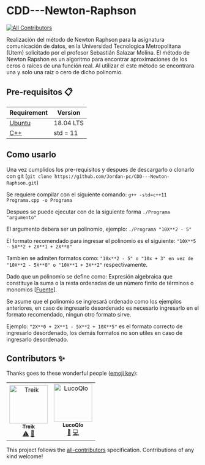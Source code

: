 # CDD---Newton-Raphson
[![All Contributors](https://img.shields.io/badge/all_contributors-2-orange.svg?style=flat-square)](#contributors)

Realización del método de Newton Raphson para la asignatura comunicación de datos, en la Universidad Tecnologica Metropolitana (Utem) solicitado por el profesor Sebastián Salazar Molina.
El método de Newton Rapshon es un algoritmo para encontrar aproximaciones de los ceros o raíces de una función real. Al utilizar el este método se encontrara una y solo una raiz o cero de dicho polinomio.

## Pre-requisitos :clipboard:
Requirement  | Version
------------- | -------------
[Ubuntu](https://ubuntu.com/download/desktop)    |  18.04 LTS
[C++](https://isocpp.org/)       |  std = 11 

## Como usarlo
Una vez cumplidos los pre-requisitos y despues de descargarlo o clonarlo con git (`git clone https://github.com/Jordan-pc/CDD---Newton-Raphson.git`)

Se requiere compilar con el siguiente comando: `g++ -std=c++11 Programa.cpp -o Programa`

Despues se puede ejecutar con de la siguiente forma `./Programa "argumento"`

El argumento debera ser un polinomio, ejemplo: `./Programa "10X**2 - 5"`

El formato recomendado para ingresar el polinomio es el siguiente: `"10X**5 - 5X**2 + 2X**1 + 2X**0"`

Tambien se admiten formatos como: `"10x**2 - 5" o "10x + 3" en vez de "10X**2 - 5X**0" o "10X**1 + 3X**2"` respectivamente.

Dado que un polinomio se define como: Expresión algebraica que constituye la suma o la resta ordenadas de un número finito de términos o monomios [[Fuente](https://www.google.com/search?client=ubuntu&hs=xxX&channel=fs&q=Diccionario&stick=H4sIAAAAAAAAAONQesSoyi3w8sc9YSmZSWtOXmMU4-LzL0jNc8lMLsnMz0ssqrRiUWJKLeZZxMoNFEsGi2XmAwCSYWV3OAAAAA&zx=1567204408956#dobs=polinomio)].

Se asume que el polinomio se ingresará ordenado como los ejemplos anteriores, en caso de ingresarlo desordenado es necesario ingresarlo en el formato recomendado, ningun otro formato sirve.

Ejemplo: `"2X**0 + 2X**1 - 5X**2 + 10X**5"` es el formato correcto de ingresarlo desordenado, los demás formatos no son utiles en caso de ingresarlo desordenado.

## Contributors ✨

Thanks goes to these wonderful people ([emoji key](https://allcontributors.org/docs/en/emoji-key)):

<!-- ALL-CONTRIBUTORS-LIST:START - Do not remove or modify this section -->
<!-- prettier-ignore -->
<table>
  <tr>
    <td align="center"><a href="https://github.com/Treik"><img src="https://avatars1.githubusercontent.com/u/39205061?v=4" width="100px;" alt="Treik"/><br /><sub><b>Treik</b></sub></a><br /><a href="#test-Treik" title="Tester">⚠️</a> <a href="https://github.com/Jordan-pc/CDD---Newton-Raphson/commits?author=Treik" title="Design">🎨</a></td>
    <td align="center"><a href="https://github.com/LucoQlo"><img src="https://avatars3.githubusercontent.com/u/38839285?v=4" width="100px;" alt="LucoQlo"/><br /><sub><b>LucoQlo</b></sub></a><br /><a href="#ideas-LucoQlo" title="Ideas, Planning, & Feedback">🤔</a> <a href="https://github.com/Jordan-pc/CDD---Newton-Raphson/commits?author=LucoQlo" title="Code">💻</a></td>
  </tr>
</table>

<!-- ALL-CONTRIBUTORS-LIST:END -->

This project follows the [all-contributors](https://github.com/all-contributors/all-contributors) specification. Contributions of any kind welcome!

